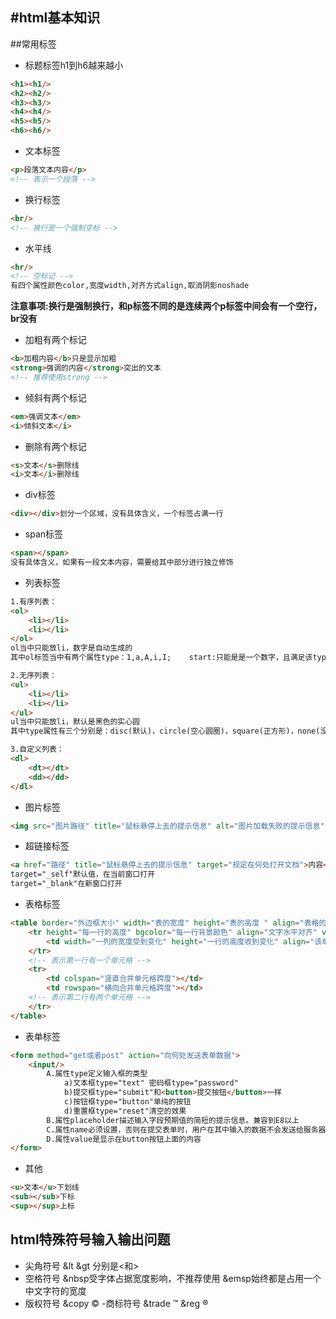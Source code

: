 #html基本知识
---
##常用标签
* 标题标签h1到h6越来越小
```html
<h1><h1/>
<h2><h2/>
<h3><h3/>
<h4><h4/>
<h5><h5/>
<h6><h6/>
```
* 文本标签
```html
<p>段落文本内容</p>
<!-- 表示一个段落 -->
```
* 换行标签
```html
<br/>
<!-- 换行是一个强制空标 -->
```
* 水平线
```html
<hr/>
<!-- 空标记 -->
有四个属性颜色color,宽度width,对齐方式align,取消阴影noshade
```
**注意事项:换行是强制换行，和p标签不同的是连续两个p标签中间会有一个空行，br没有**
* 加粗有两个标记
```html
<b>加粗内容</b>只是显示加粗
<strong>强调的内容</strong>突出的文本
<!-- 推荐使用strong -->
```
* 倾斜有两个标记
```html
<em>强调文本</em>
<i>倾斜文本</i>
```
* 删除有两个标记
```html
<s>文本</s>删除线
<i>文本</i>删除线
```
- div标签
```html
<div></div>划分一个区域，没有具体含义，一个标签占满一行
```
- span标签
```html
<span></span>
没有具体含义，如果有一段文本内容，需要给其中部分进行独立修饰
```
- 列表标签
```html
1.有序列表：
<ol>
    <li></li>
    <li></li>
</ol>
ol当中只能放li，数字是自动生成的
其中ol标签当中有两个属性type：1,a,A,i,I;    start:只能是是一个数字，且满足该type下的进制，如type="a" start="27"，得到的有序序号将会是aa开始

2.无序列表：
<ul>
    <li></li>
    <li></li>
</ul>
ul当中只能放li，默认是黑色的实心圆
其中type属性有三个分别是：disc(默认)，circle(空心圆圈)，square(正方形)，none(没有任何)

3.自定义列表：
<dl>
    <dt></dt>
    <dd></dd>
</dl>
```
- 图片标签
```html
<img src="图片路径" title="鼠标悬停上去的提示信息" alt="图片加载失败的提示信息" width="" height=""/>其中src是必须，如果宽度和高度任选其一，则图片将会自动按原比例缩放
```
- 超链接标签
```html
<a href="路径" title="鼠标悬停上去的提示信息" target="规定在何处打开文档">内容</a>
target="_self"默认值，在当前窗口打开
target="_blank"在新窗口打开
```
- 表格标签
```html
<table border="外边框大小" width="表的宽度" height="表的高度 " align="表格的位置" bordercolor="表格颜色" bgcolor="背景颜色" cellspacing="单元格之间的间距" cellpadding="单元格和内容的空隙">
    <tr height="每一行的高度" bgcolor="每一行背景颜色" align="文字水平对齐" valign="文字垂直对齐top/middle/bottom">
        <td width="一列的宽度受到变化" height="一行的高度收到变化" align="该单元格文字水平对齐" valign="该单元格文字垂直对齐" bgcolor="每一单元格背景颜色"></td>
    </tr>
    <!-- 表示第一行有一个单元格 -->
    <tr>
        <td colspan="竖直合并单元格跨度"></td>
        <td rowspan="横向合并单元格跨度"></td>
    <!-- 表示第二行有两个单元格 -->
    </tr>
</table>
```
- 表单标签
```html
<form method="get或者post" action="向何处发送表单数据">
    <input/>
        A.属性type定义输入框的类型
            a)文本框type="text" 密码框type="password"
            b)提交框type="submit"和<button>提交按钮</button>一样
            c)按钮框type="button"单纯的按钮
            d)重置框type="reset"清空的效果
        B.属性placeholder描述输入字段预期值的简短的提示信息。兼容到E8以上
        C.属性name必须设置，否则在提交表单时，用户在其中输入的数据不会发送给服务器(显示在网址当中的内容)
        D.属性value是显示在button按钮上面的内容
</form>
```
* 其他
```html
<u>文本</u>下划线
<sub></sub>下标
<sup></sup>上标
```
## html特殊符号输入输出问题
- 尖角符号
&lt &gt
分别是<和>
- 空格符号
&nbsp受字体占据宽度影响，不推荐使用
&emsp始终都是占用一个中文字符的宽度
- 版权符号
&copy  ©
-商标符号
&trade  ™
&reg  ®
